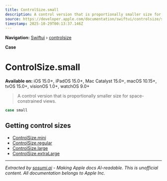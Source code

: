```yaml
---
title: ControlSize.small
description: A control version that is proportionally smaller size for space-constrained views.
source: https://developer.apple.com/documentation/swiftui/controlsize/small
timestamp: 2025-10-29T00:13:37.146Z
---
```


**Navigation:** [Swiftui](/documentation/swiftui) › [controlsize](/documentation/swiftui/controlsize)

**Case**

# ControlSize.small

**Available on:** iOS 15.0+, iPadOS 15.0+, Mac Catalyst 15.0+, macOS 10.15+, tvOS 15.0+, visionOS 1.0+, watchOS 9.0+

> A control version that is proportionally smaller size for space-constrained views.

```swift
case small
```

## Getting control sizes

- [ControlSize.mini](/documentation/swiftui/controlsize/mini)
- [ControlSize.regular](/documentation/swiftui/controlsize/regular)
- [ControlSize.large](/documentation/swiftui/controlsize/large)
- [ControlSize.extraLarge](/documentation/swiftui/controlsize/extralarge)

---

*Extracted by [sosumi.ai](https://sosumi.ai) - Making Apple docs AI-readable.*
*This is unofficial content. All documentation belongs to Apple Inc.*
